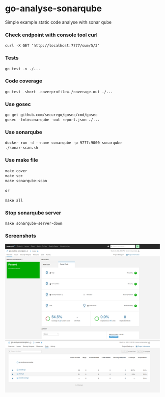 # go-analyse-sonarqube
Simple example static code analyse with sonar qube


### Check endpoint with console tool curl
```
curl -X GET 'http://localhost:7777/sum/5/3'
```

### Tests
```
go test -v ./...
```

### Code coverage
```
go test -short -coverprofile=./coverage.out ./...
```

### Use gosec
```
go get github.com/securego/gosec/cmd/gosec
gosec -fmt=sonarqube -out report.json ./...
```

### Use sonarqube
```
docker run -d --name sonarqube -p 9777:9000 sonarqube
./sonar-scan.sh
```

### Use make file
```
make cover
make sec
make sonarqube-scan

or

make all
```

### Stop sonarqube server
```
make sonarqube-server-down
```

### Screenshots
![sonarqube in work #1](https://github.com/yvv4git/go-analyse-sonarqube/blob/master/sonarqube_scan.png)  
![sonarqube in work #2](https://github.com/yvv4git/go-analyse-sonarqube/blob/master/sonarqube_scan2.png)